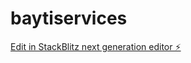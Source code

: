 # baytiservices

[Edit in StackBlitz next generation editor ⚡️](https://stackblitz.com/~/github.com/ychahwan/baytiservices)